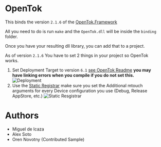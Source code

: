 OpenTok
=======

This binds the version `2.1.6` of the [OpenTok.Framework](https://github.com/opentok/opentok-ios-sdk-webrtc/tree/2.1.6)

All you need to do is run `make` and the `OpenTok.dll` will be inside the `binding` folder.

Once you have your resulting dll library, you can add that to a project.

As of version `2.1.6` You have to set 2 things in your project so OpenTok works.

1. Set Deployment Target to version `6.1` [see OpenTok Readme](https://github.com/opentok/opentok-ios-sdk-webrtc/blob/2.1.6/README.md#creating-your-own-app-using-the-opentok-20-ios-sdk) **you may have linking errors when you compile if you do not set this.**  ![Deployment](http://content.screencast.com/users/dalexsoto/folders/Jing/media/abe40cbb-b35b-4c60-8e8d-42d74b411aac/00000033.png)
2. Use the [Static Registrar](http://docs.xamarin.com/guides/ios/advanced_topics/registrar/) make sure you set the Additional mtouch arguments for every Device configuration you use (Debug, Release AppStore, etc.) ![Static Resgistrar](http://content.screencast.com/users/dalexsoto/folders/Jing/media/a91e859e-c011-465c-b9b0-6b227a166ab7/00000034.png)

Authors
=======
* Miguel de Icaza
* Alex Soto
* Oren Novotny (Contributed Sample)